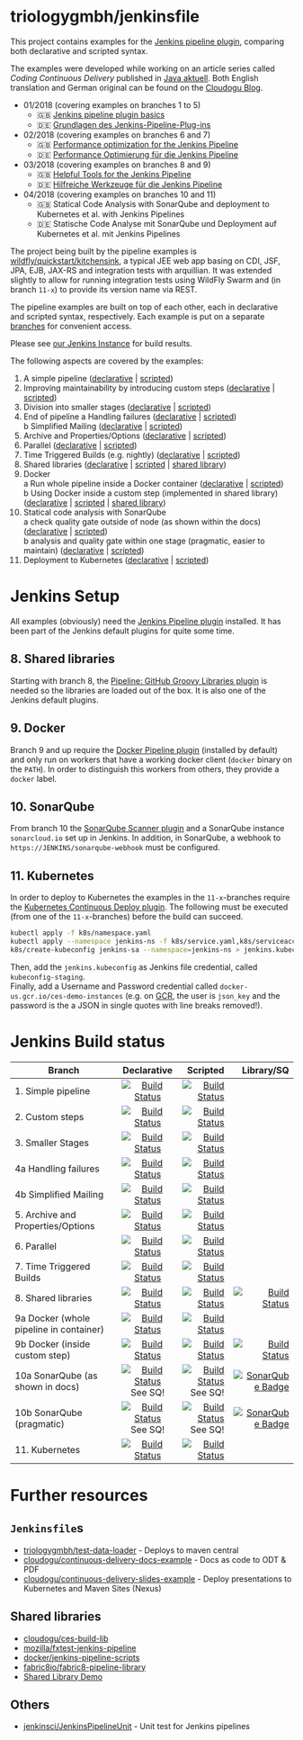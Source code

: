 triologygmbh/jenkinsfile 
========================
This project contains examples for the [Jenkins pipeline plugin](https://jenkins.io/solutions/pipeline/), comparing both declarative and scripted syntax.

The examples were developed while working on an article series called *Coding Continuous Delivery* published in [Java aktuell](http://www.ijug.eu/java-aktuell/das-magazin.html). Both English translation and German original can be found on the [Cloudogu Blog](https://cloudogu.com/en/blog).

* 01/2018 (covering examples on branches 1 to 5)
  * 🇬🇧 [Jenkins pipeline plugin basics](https://cloudogu.com/en/blog/continuous_delivery_1_basics)
  * 🇩🇪 [Grundlagen des Jenkins-Pipeline-Plug-ins](https://cloudogu.com/downloads/publications/2018-01-Java-Aktuell--Coding-Continous-Delivery-Grundlagen-des-Jenkins-Pipeline-Plug-ins.pdf)
* 02/2018 (covering examples on branches 6 and 7)
  * 🇬🇧 [Performance optimization for the Jenkins Pipeline](https://cloudogu.com/en/blog/continuous_delivery_2)
  * 🇩🇪 [Performance Optimierung für die Jenkins Pipeline](https://cloudogu.com/downloads/publications/2018-02-Java-Aktuell--Coding_Continuous_Delivery%E2%80%93Performance-Optimierung_f%C3%BCr_die_Jenkins-Pipeline.pdf)
* 03/2018 (covering examples on branches 8 and 9)
  * 🇬🇧 [Helpful Tools for the Jenkins Pipeline](https://cloudogu.com/en/blog/continuous_delivery_part_3)
  * 🇩🇪 [Hilfreiche Werkzeuge für die Jenkins Pipeline](https://cloudogu.com/downloads/publications/2018-03-Java-aktuell--Coding_Continuous_Delivery-Hilfreiche%20Werkzeuge%20f%C3%BCr%20die%20Jenkins-Pipeline.pdf)
* 04/2018 (covering examples on branches 10 and 11)
  * 🇬🇧 Statical Code Analysis with SonarQube and deployment to Kubernetes et al. with Jenkins Pipelines
  * 🇩🇪 Statische Code Analyse mit SonarQube und Deployment auf Kubernetes et al. mit Jenkins Pipelines
      

The project being built by the pipeline examples is [wildfly/quickstart/kitchensink](https://github.com/wildfly/quickstart/tree/cfd2e05d16e4ae788bc12486f5b30d668b921973/kitchensink), a typical JEE web app basing on CDI, JSF, JPA, EJB, JAX-RS and integration tests with arquillian.
It was extended slightly to allow for running integration tests using WildFly Swarm and (in branch `11-x`) to provide its version name via REST. 

The pipeline examples are built on top of each other, each in declarative and scripted syntax, respectively. Each example is put on a separate [branches](https://github.com/triologygmbh/jenkinsfile/branches) for convenient access.

Please see [our Jenkins Instance](https://opensource.triology.de/jenkins/blue/organizations/jenkins/triologygmbh-github%2Fjenkinsfile/branches) for build results.

The following aspects are covered by the examples:

1. A simple pipeline ([declarative](https://github.com/triologygmbh/jenkinsfile/blob/1-declarative/Jenkinsfile) | [scripted](https://github.com/triologygmbh/jenkinsfile/blob/1-scripted/Jenkinsfile)) 
2. Improving maintainability by introducing custom steps ([declarative](https://github.com/triologygmbh/jenkinsfile/blob/2-declarative/Jenkinsfile) | [scripted](https://github.com/triologygmbh/jenkinsfile/blob/2-scripted/Jenkinsfile))
3. Division into smaller stages ([declarative](https://github.com/triologygmbh/jenkinsfile/blob/3-declarative/Jenkinsfile) | [scripted](https://github.com/triologygmbh/jenkinsfile/blob/3-scripted/Jenkinsfile))
4. End of pipeline
   a Handling failures ([declarative](https://github.com/triologygmbh/jenkinsfile/blob/4a-declarative/Jenkinsfile) | [scripted](https://github.com/triologygmbh/jenkinsfile/blob/4a-scripted/Jenkinsfile))  
   b Simplified Mailing ([declarative](https://github.com/triologygmbh/jenkinsfile/blob/4b-declarative/Jenkinsfile) | [scripted](https://github.com/triologygmbh/jenkinsfile/blob/4b-scripted/Jenkinsfile))
5. Archive and Properties/Options ([declarative](https://github.com/triologygmbh/jenkinsfile/blob/5-declarative/Jenkinsfile) | [scripted](https://github.com/triologygmbh/jenkinsfile/blob/5-scripted/Jenkinsfile))
6. Parallel ([declarative](https://github.com/triologygmbh/jenkinsfile/blob/6-declarative/Jenkinsfile) | [scripted](https://github.com/triologygmbh/jenkinsfile/blob/6-scripted/Jenkinsfile))
7. Time Triggered Builds (e.g. nightly) ([declarative](https://github.com/triologygmbh/jenkinsfile/blob/7-declarative/Jenkinsfile) | [scripted](https://github.com/triologygmbh/jenkinsfile/blob/7-scripted/Jenkinsfile))
8. Shared libraries ([declarative](https://github.com/triologygmbh/jenkinsfile/blob/8-declarative/Jenkinsfile) | [scripted](https://github.com/triologygmbh/jenkinsfile/blob/8-scripted/Jenkinsfile) | [shared library](https://github.com/triologygmbh/jenkinsfile/tree/8-shared-library))
9. Docker  
   a Run whole pipeline inside a Docker container ([declarative](https://github.com/triologygmbh/jenkinsfile/blob/9a-declarative/Jenkinsfile) | [scripted](https://github.com/triologygmbh/jenkinsfile/blob/9a-scripted/Jenkinsfile))    
   b Using Docker inside a custom step (implemented in shared library) ([declarative](https://github.com/triologygmbh/jenkinsfile/blob/9b-declarative/Jenkinsfile) | [scripted](https://github.com/triologygmbh/jenkinsfile/blob/9b-scripted/Jenkinsfile) | [shared library](https://github.com/triologygmbh/jenkinsfile/tree/9b-shared-library))
10. Statical code analysis with SonarQube  
   a check quality gate outside of node (as shown within the docs)  ([declarative](https://github.com/triologygmbh/jenkinsfile/blob/10a-declarative/Jenkinsfile) | [scripted](https://github.com/triologygmbh/jenkinsfile/blob/10a-scripted/Jenkinsfile))  
   b analysis and quality gate within one stage (pragmatic, easier to maintain) ([declarative](https://github.com/triologygmbh/jenkinsfile/blob/10b-declarative/Jenkinsfile) | [scripted](https://github.com/triologygmbh/jenkinsfile/blob/10b-scripted/Jenkinsfile))
11. Deployment to Kubernetes ([declarative](https://github.com/triologygmbh/jenkinsfile/blob/11-declarative/Jenkinsfile) | [scripted](https://github.com/triologygmbh/jenkinsfile/blob/11-scripted/Jenkinsfile))


# Jenkins Setup

All examples (obviously) need the [Jenkins Pipeline plugin](https://plugins.jenkins.io/workflow-aggregator) installed.
It has been part of the Jenkins default plugins for quite some time.

## 8. Shared libraries

Starting with branch 8, the [Pipeline: GitHub Groovy Libraries plugin](https://plugins.jenkins.io/pipeline-github-lib) is needed so the libraries are loaded out of the box.
It is also one of the Jenkins default plugins.

## 9. Docker

Branch 9 and up require the [Docker Pipeline plugin](https://plugins.jenkins.io/docker-workflow) (installed by default) and only run on workers that have a working docker client (`docker` binary on the `PATH`). 
In order to distinguish this workers from others, they provide a `docker` label.

## 10. SonarQube

From branch 10 the [SonarQube Scanner plugin](https://plugins.jenkins.io/sonar) and a SonarQube instance `sonarcloud.io` set up in Jenkins.
In addition, in SonarQube, a webhook to `https://JENKINS/sonarqube-webhook` must be configured.

## 11. Kubernetes

In order to deploy to Kubernetes the examples in the `11-x`-branches require the [Kubernetes Continuous Deploy plugin](https://plugins.jenkins.io/kubernetes-cd).
The following must be executed (from one of the `11-x`-branches) before the build can succeed.

```bash
kubectl apply -f k8s/namespace.yaml
kubectl apply --namespace jenkins-ns -f k8s/service.yaml,k8s/serviceaccount.yaml
k8s/create-kubeconfig jenkins-sa --namespace=jenkins-ns > jenkins.kubeconfig
```
Then, add the `jenkins.kubeconfig` as Jenkins file credential, called `kubeconfig-staging`.  
Finally, add a Username and Password credential called `docker-us.gcr.io/ces-demo-instances` (e.g. on [GCR](https://cloud.google.com/container-registry/docs/advanced-authentication#using_a_json_key_file), the user is `json_key` and the password is the a JSON in single quotes with line breaks removed!).

# Jenkins Build status

| Branch        | Declarative | Scripted | Library/SQ |
| ------------- |:-----------:| --------:| ----------:|
| 1. Simple pipeline                      | [![Build Status](https://opensource.triology.de/jenkins/buildStatus/icon?job=triologygmbh-github/jenkinsfile/1-declarative)](https://opensource.triology.de/jenkins/job/triologygmbh-github/job/jenkinsfile/job/1-declarative/) | [![Build Status](https://opensource.triology.de/jenkins/buildStatus/icon?job=triologygmbh-github/jenkinsfile/1-scripted)](https://opensource.triology.de/jenkins/job/triologygmbh-github/job/jenkinsfile/job/1-scripted/) |  | 
| 2. Custom steps                         | [![Build Status](https://opensource.triology.de/jenkins/buildStatus/icon?job=triologygmbh-github/jenkinsfile/2-declarative)](https://opensource.triology.de/jenkins/job/triologygmbh-github/job/jenkinsfile/job/2-declarative/) | [![Build Status](https://opensource.triology.de/jenkins/buildStatus/icon?job=triologygmbh-github/jenkinsfile/2-scripted)](https://opensource.triology.de/jenkins/job/triologygmbh-github/job/jenkinsfile/job/2-scripted/) |  |
| 3. Smaller Stages                       | [![Build Status](https://opensource.triology.de/jenkins/buildStatus/icon?job=triologygmbh-github/jenkinsfile/3-declarative)](https://opensource.triology.de/jenkins/job/triologygmbh-github/job/jenkinsfile/job/3-declarative/) | [![Build Status](https://opensource.triology.de/jenkins/buildStatus/icon?job=triologygmbh-github/jenkinsfile/3-scripted)](https://opensource.triology.de/jenkins/job/triologygmbh-github/job/jenkinsfile/job/3-scripted/) |  |
| 4a Handling failures                    | [![Build Status](https://opensource.triology.de/jenkins/buildStatus/icon?job=triologygmbh-github/jenkinsfile/4a-declarative)](https://opensource.triology.de/jenkins/job/triologygmbh-github/job/jenkinsfile/job/4a-declarative/) | [![Build Status](https://opensource.triology.de/jenkins/buildStatus/icon?job=triologygmbh-github/jenkinsfile/4a-scripted)](https://opensource.triology.de/jenkins/job/triologygmbh-github/job/jenkinsfile/job/4a-scripted/) |  |
| 4b Simplified Mailing                   | [![Build Status](https://opensource.triology.de/jenkins/buildStatus/icon?job=triologygmbh-github/jenkinsfile/4b-declarative)](https://opensource.triology.de/jenkins/job/triologygmbh-github/job/jenkinsfile/job/4b-declarative/) | [![Build Status](https://opensource.triology.de/jenkins/buildStatus/icon?job=triologygmbh-github/jenkinsfile/4b-scripted)](https://opensource.triology.de/jenkins/job/triologygmbh-github/job/jenkinsfile/job/4b-scripted/) |  |
| 5. Archive and Properties/Options       | [![Build Status](https://opensource.triology.de/jenkins/buildStatus/icon?job=triologygmbh-github/jenkinsfile/5-declarative)](https://opensource.triology.de/jenkins/job/triologygmbh-github/job/jenkinsfile/job/5-declarative/) | [![Build Status](https://opensource.triology.de/jenkins/buildStatus/icon?job=triologygmbh-github/jenkinsfile/5-scripted)](https://opensource.triology.de/jenkins/job/triologygmbh-github/job/jenkinsfile/job/5-scripted/) |  |
| 6. Parallel                             | [![Build Status](https://opensource.triology.de/jenkins/buildStatus/icon?job=triologygmbh-github/jenkinsfile/6-declarative)](https://opensource.triology.de/jenkins/job/triologygmbh-github/job/jenkinsfile/job/6-declarative/) | [![Build Status](https://opensource.triology.de/jenkins/buildStatus/icon?job=triologygmbh-github/jenkinsfile/6-scripted)](https://opensource.triology.de/jenkins/job/triologygmbh-github/job/jenkinsfile/job/6-scripted/) |  |
| 7. Time Triggered Builds                | [![Build Status](https://opensource.triology.de/jenkins/buildStatus/icon?job=triologygmbh-github/jenkinsfile/7-declarative)](https://opensource.triology.de/jenkins/job/triologygmbh-github/job/jenkinsfile/job/7-declarative/) | [![Build Status](https://opensource.triology.de/jenkins/buildStatus/icon?job=triologygmbh-github/jenkinsfile/7-scripted)](https://opensource.triology.de/jenkins/job/triologygmbh-github/job/jenkinsfile/job/7-scripted/) |  |
| 8. Shared libraries                     | [![Build Status](https://opensource.triology.de/jenkins/buildStatus/icon?job=triologygmbh-github/jenkinsfile/8-declarative)](https://opensource.triology.de/jenkins/job/triologygmbh-github/job/jenkinsfile/job/8-declarative/) | [![Build Status](https://opensource.triology.de/jenkins/buildStatus/icon?job=triologygmbh-github/jenkinsfile/8-scripted)](https://opensource.triology.de/jenkins/job/triologygmbh-github/job/jenkinsfile/job/8-scripted/) | [![Build Status](https://opensource.triology.de/jenkins/buildStatus/icon?job=triologygmbh-github/jenkinsfile/8-shared-library)](https://opensource.triology.de/jenkins/job/triologygmbh-github/job/jenkinsfile/job/8-shared-library/) |
| 9a Docker (whole pipeline in container) | [![Build Status](https://opensource.triology.de/jenkins/buildStatus/icon?job=triologygmbh-github/jenkinsfile/9a-declarative)](https://opensource.triology.de/jenkins/job/triologygmbh-github/job/jenkinsfile/job/9a-declarative/) | [![Build Status](https://opensource.triology.de/jenkins/buildStatus/icon?job=triologygmbh-github/jenkinsfile/9a-scripted)](https://opensource.triology.de/jenkins/job/triologygmbh-github/job/jenkinsfile/job/9a-scripted/) |  |
| 9b Docker (inside custom step)          | [![Build Status](https://opensource.triology.de/jenkins/buildStatus/icon?job=triologygmbh-github/jenkinsfile/9b-declarative)](https://opensource.triology.de/jenkins/job/triologygmbh-github/job/jenkinsfile/job/9b-declarative/) | [![Build Status](https://opensource.triology.de/jenkins/buildStatus/icon?job=triologygmbh-github/jenkinsfile/9b-scripted)](https://opensource.triology.de/jenkins/job/triologygmbh-github/job/jenkinsfile/job/9b-scripted/) | [![Build Status](https://opensource.triology.de/jenkins/buildStatus/icon?job=triologygmbh-github/jenkinsfile/9b-shared-library)](https://opensource.triology.de/jenkins/job/triologygmbh-github/jenkinsfile/9b-shared-library) |
| 10a SonarQube (as shown in docs)        | [![Build Status](https://opensource.triology.de/jenkins/buildStatus/icon?job=triologygmbh-github/jenkinsfile/10a-declarative)](https://opensource.triology.de/jenkins/job/triologygmbh-github/job/jenkinsfile/job/10a-declarative/) <br/> See SQ! | [![Build Status](https://opensource.triology.de/jenkins/buildStatus/icon?job=triologygmbh-github/jenkinsfile/10a-scripted)](https://opensource.triology.de/jenkins/job/triologygmbh-github/job/jenkinsfile/job/10a-scripted/) <br/> See SQ!| [![SonarQube Badge](https://sonarcloud.io/api/project_badges/measure?project=de.triology.jenkinsfile%3Awildfly-kitchensink&metric=alert_status)](https://sonarcloud.io/dashboard?id=de.triology.jenkinsfile%3Awildfly-kitchensink) | |
| 10b SonarQube (pragmatic)               | [![Build Status](https://opensource.triology.de/jenkins/buildStatus/icon?job=triologygmbh-github/jenkinsfile/10b-declarative)](https://opensource.triology.de/jenkins/job/triologygmbh-github/job/jenkinsfile/job/10b-declarative/) <br/> See SQ!| [![Build Status](https://opensource.triology.de/jenkins/buildStatus/icon?job=triologygmbh-github/jenkinsfile/10b-scripted)](https://opensource.triology.de/jenkins/job/triologygmbh-github/job/jenkinsfile/job/10b-scripted/) <br/> See SQ!| [![SonarQube Badge](https://sonarcloud.io/api/project_badges/measure?project=de.triology.jenkinsfile%3Awildfly-kitchensink&metric=alert_status)](https://sonarcloud.io/dashboard?id=de.triology.jenkinsfile%3Awildfly-kitchensink) | |
| 11. Kubernetes                          | [![Build Status](https://opensource.triology.de/jenkins/buildStatus/icon?job=triologygmbh-github/jenkinsfile/11-declarative)](https://opensource.triology.de/jenkins/job/triologygmbh-github/job/jenkinsfile/job/11-declarative/) | [![Build Status](https://opensource.triology.de/jenkins/buildStatus/icon?job=triologygmbh-github/jenkinsfile/11-scripted)](https://opensource.triology.de/jenkins/job/triologygmbh-github/job/jenkinsfile/job/11-scripted/) |  |

# Further resources

## `Jenkinsfile`s

* [triologygmbh/test-data-loader](https://github.com/triologygmbh/test-data-loader) - Deploys to maven central
* [cloudogu/continuous-delivery-docs-example](https://github.com/cloudogu/continuous-delivery-docs-example) - Docs as code to ODT & PDF
* [cloudogu/continuous-delivery-slides-example](https://github.com/cloudogu/continuous-delivery-slides-example) - Deploy presentations to Kubernetes and Maven Sites (Nexus) 
 
## Shared libraries

* [cloudogu/ces-build-lib](https://github.com/cloudogu/ces-build-lib)
* [mozilla/fxtest-jenkins-pipeline](https://github.com/mozilla/fxtest-jenkins-pipeline)
* [docker/jenkins-pipeline-scripts](https://github.com/docker/jenkins-pipeline-scripts)
* [fabric8io/fabric8-pipeline-library](https://github.com/fabric8io/fabric8-pipeline-library)
* [Shared Library Demo](https://github.com/jenkinsci/workflow-aggregator-plugin/tree/master/demo)
 
 
## Others

* [jenkinsci/JenkinsPipelineUnit](https://github.com/jenkinsci/JenkinsPipelineUnit) - Unit test for Jenkins pipelines
